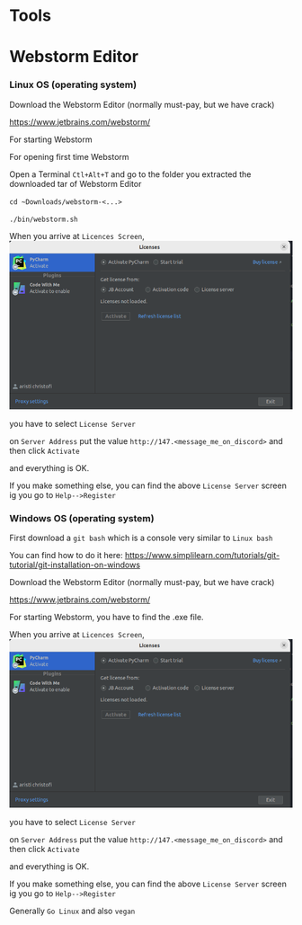 # Tools

# Webstorm Editor

### Linux OS (operating system)


Download the Webstorm Editor (normally must-pay, but we have crack)

https://www.jetbrains.com/webstorm/

For starting Webstorm

For opening first time Webstorm

Open a Terminal `Ctl+Alt+T` and go to the folder you extracted the
downloaded tar of Webstorm Editor

``cd ~Downloads/webstorm-<...> ``

``./bin/webstorm.sh``

When you arrive at `Licences Screen`,
<img height="300" width="600" src="./assets/images/webstorm-licence.png" />

you have to select `License Server`

on `Server Address` put the value `http://147.<message_me_on_discord>` and then
click `Activate`

and everything is OK.

If you make something else, you can find the above `License Server` screen
ig you go to `Help-->Register`




### Windows OS (operating system)

First download a `git bash` which is a console very similar to `Linux bash`

You can find how to do it here: https://www.simplilearn.com/tutorials/git-tutorial/git-installation-on-windows



Download the Webstorm Editor (normally must-pay, but we have crack)

https://www.jetbrains.com/webstorm/

For starting Webstorm, you have to find the .exe file.

When you arrive at `Licences Screen`,
<img height="300" width="600" src="./assets/images/webstorm-licence.png" />

you have to select `License Server`

on `Server Address` put the value `http://147.<message_me_on_discord>` and then
click `Activate`

and everything is OK.

If you make something else, you can find the above `License Server` screen
ig you go to `Help-->Register`

Generally `Go Linux` and also `vegan`
